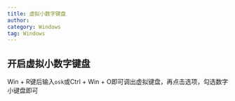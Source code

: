 ```yaml
---
title: 虚拟小数字键盘
author:
category: Windows
tag: Windows
---
```


## 开启虚拟小数字键盘

Win + R键后输入`osk`或Ctrl + Win + O即可调出虚拟键盘，再点击选项，勾选数字小键盘即可
